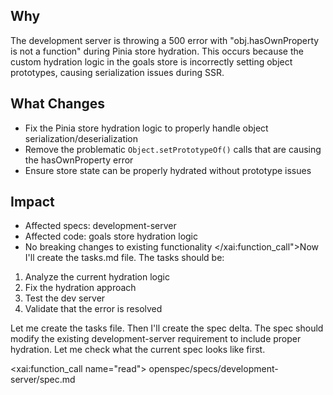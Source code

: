 ## Why
The development server is throwing a 500 error with "obj.hasOwnProperty is not a function" during Pinia store hydration. This occurs because the custom hydration logic in the goals store is incorrectly setting object prototypes, causing serialization issues during SSR.

## What Changes
- Fix the Pinia store hydration logic to properly handle object serialization/deserialization
- Remove the problematic `Object.setPrototypeOf()` calls that are causing the hasOwnProperty error
- Ensure store state can be properly hydrated without prototype issues

## Impact
- Affected specs: development-server
- Affected code: goals store hydration logic
- No breaking changes to existing functionality</content>
</xai:function_call">Now I'll create the tasks.md file. The tasks should be:
1. Analyze the current hydration logic
2. Fix the hydration approach
3. Test the dev server
4. Validate that the error is resolved

Let me create the tasks file. Then I'll create the spec delta. The spec should modify the existing development-server requirement to include proper hydration. Let me check what the current spec looks like first. 

<xai:function_call name="read">
<parameter name="filePath">openspec/specs/development-server/spec.md